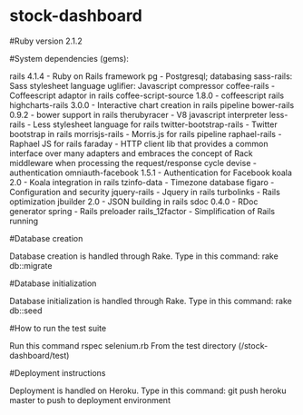 # stock-dashboard

#Ruby version
2.1.2 

#System dependencies (gems):

rails 4.1.4 - Ruby on Rails framework
pg - Postgresql; databasing
sass-rails: Sass stylesheet language
uglifier: Javascript compressor
coffee-rails - Coffeescript adaptor in rails
coffee-script-source 1.8.0 - coffeescript rails
highcharts-rails 3.0.0 - Interactive chart creation in rails pipeline
bower-rails 0.9.2 - bower support in rails
therubyracer - V8 javascript interpreter
less-rails - Less stylesheet language for rails
twitter-bootstrap-rails - Twitter bootstrap in rails
morrisjs-rails - Morris.js for rails pipeline
raphael-rails - Raphael JS for rails
faraday - HTTP client lib that provides a common interface over many adapters and embraces the concept of Rack middleware when processing the request/response cycle
devise - authentication
omniauth-facebook 1.5.1 - Authentication for Facebook
koala 2.0 - Koala integration in rails
tzinfo-data - Timezone database
figaro - Configuration and security
jquery-rails - Jquery in rails
turbolinks - Rails optimization
jbuilder 2.0 - JSON building in rails
sdoc 0.4.0 -  RDoc generator
spring - Rails preloader
rails_12factor - Simplification of Rails running

#Database creation

Database creation is handled through Rake.  Type in this command:
	rake db::migrate

#Database initialization

Database initialization is handled through Rake.  Type in this command:
	rake db::seed

#How to run the test suite

Run this command
	rspec selenium.rb
From the test directory (/stock-dashboard/test)

#Deployment instructions

Deployment is handled on Heroku.  Type in this command:
	git push heroku master
to push to deployment environment